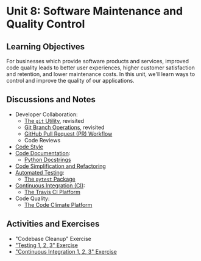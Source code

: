# Unit 8: Software Maintenance and Quality Control

## Learning Objectives

For businesses which provide software products and services, improved code quality leads to better user experiences, higher customer satisfaction and retention, and lower maintenance costs. In this unit, we'll learn ways to control and improve the quality of our applications.

## Discussions and Notes

  + Developer Collaboration:
    + [The `git` Utility](/notes/clis/git.md), revisited
    + [Git Branch Operations](/notes/clis/git.md#branch-operations), revisited
    + [GitHub Pull Request (PR) Workflow](https://guides.github.com/introduction/flow/)
    + Code Reviews
  + [Code Style](/notes/python/syntax-and-style.md)
  + [Code Documentation](/notes/software/documentation.md):
    + [Python Docstrings](/notes/python/docstrings.md)
  + [Code Simplification and Refactoring](/notes/software/refactoring.md)
  + [Automated Testing](/notes/software/testing.md):
    + [The `pytest` Package](/notes/python/packages/pytest.md)
  + [Continuous Integration (CI)](/notes/software/testing.md#continuous-integration):
    + [The Travis CI Platform](/notes/devtools/travis-ci.md)
  + Code Quality:
    + [The Code Climate Platform](/notes/devtools/code-climate.md)

## Activities and Exercises

  + "Codebase Cleanup" Exercise
  + ["Testing 1, 2, 3" Exercise](/exercises/testing-123/README.md)
  + ["Continuous Integration 1, 2, 3" Exercise](/exercises/ci-123/README.md)
